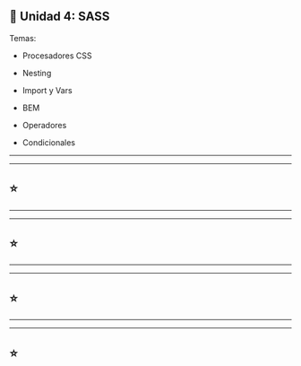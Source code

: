 ## :book: Unidad 4: SASS

Temas:

- Procesadores CSS

- Nesting

- Import y Vars

- BEM

- Operadores

- Condicionales

---
---

## :star: 

---
---

## :star: 

---
---

## :star: 

---
---

## :star: 